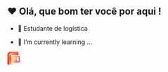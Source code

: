 ## ❤ Olá, que bom ter você por aqui ! 


+ 📕 Estudante de logística
- 🌱 I’m currently learning ...

<div>
  <img src = "https://github.com/Mcsalme/Mcsalme/blob/main/application_office_powerpoint_2472.png" width="30px"> 
  
</div>
